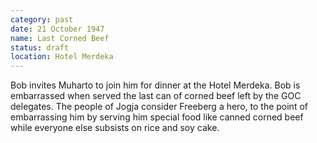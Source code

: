 ```yaml
---
category: past
date: 21 October 1947
name: Last Corned Beef
status: draft
location: Hotel Merdeka
---
```

Bob invites Muharto to join him for dinner at the Hotel Merdeka. Bob is embarrassed when served the last can of corned beef left by the GOC delegates.            The people of Jogja consider Freeberg a hero, to the point of embarrassing him by serving him special food like canned corned beef while everyone else subsists on rice and soy cake.  
